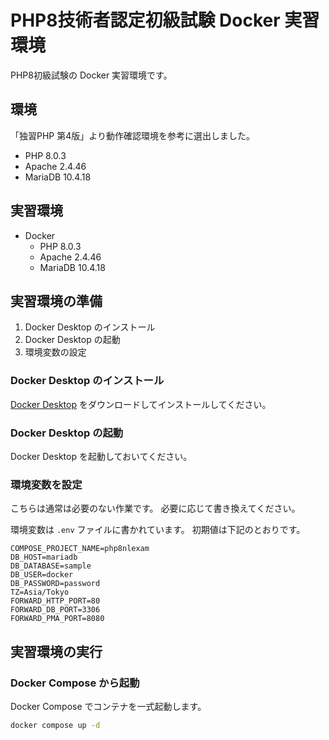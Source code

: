 # PHP8技術者認定初級試験 Docker 実習環境

PHP8初級試験の Docker 実習環境です。

## 環境

「独習PHP 第4版」より動作確認環境を参考に選出しました。

* PHP 8.0.3
* Apache 2.4.46
* MariaDB 10.4.18

## 実習環境

* Docker
  * PHP 8.0.3
  * Apache 2.4.46
  * MariaDB 10.4.18

## 実習環境の準備

1. Docker Desktop のインストール
2. Docker Desktop の起動
3. 環境変数の設定

### Docker Desktop のインストール

[Docker Desktop](https://www.docker.com/products/docker-desktop/) をダウンロードしてインストールしてください。


### Docker Desktop の起動

Docker Desktop を起動しておいてください。

### 環境変数を設定

こちらは通常は必要のない作業です。
必要に応じて書き換えてください。

環境変数は `.env` ファイルに書かれています。
初期値は下記のとおりです。

```.env
COMPOSE_PROJECT_NAME=php8nlexam
DB_HOST=mariadb
DB_DATABASE=sample
DB_USER=docker
DB_PASSWORD=password
TZ=Asia/Tokyo
FORWARD_HTTP_PORT=80
FORWARD_DB_PORT=3306
FORWARD_PMA_PORT=8080
```

## 実習環境の実行

### Docker Compose から起動

Docker Compose でコンテナを一式起動します。

```sh
docker compose up -d
```
